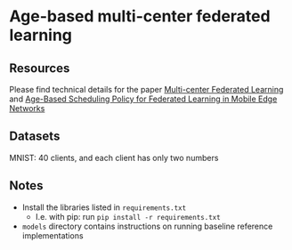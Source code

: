 # Age-based multi-center federated learning

## Resources
Please find technical details for the paper [Multi-center Federated Learning](https://arxiv.org/abs/2005.01026) and [Age-Based Scheduling Policy for Federated Learning in Mobile Edge Networks](https://arxiv.org/abs/1910.14648)


## Datasets
MNIST: 40 clients, and each client has only two numbers

## Notes

- Install the libraries listed in ```requirements.txt```
    - I.e. with pip: run ```pip install -r requirements.txt```
- ```models``` directory contains instructions on running baseline reference implementations

